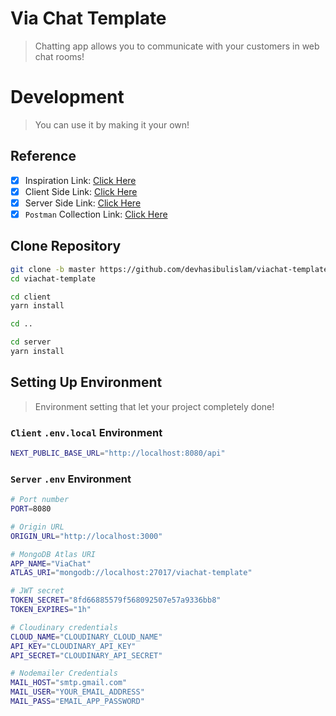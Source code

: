 # Via Chat Template

> Chatting app allows you to communicate with your customers in web chat rooms!

# Development

> You can use it by making it your own!

## Reference

- [x] Inspiration Link: [Click Here](https://themesbrand.com/chatvia-tailwind/layouts/index.html)
- [x] Client Side Link: [Click Here](https://viachat-template-csr.vercel.app)
- [x] Server Side Link: [Click Here](https://viachat-template-ssr.vercel.app)
- [x] `Postman` Collection Link: [Click Here](https://close-quarters-coworking.postman.co/workspace/ProjectX~c2dfb062-e262-42dd-a371-4dc370ab050a/collection/24099405-26a29e36-7117-4fd7-b393-dc45a85a0f39?action=share&creator=24099405)

## Clone Repository

```bash
git clone -b master https://github.com/devhasibulislam/viachat-template.git
cd viachat-template

cd client
yarn install

cd ..

cd server
yarn install
```

## Setting Up Environment

> Environment setting that let your project completely done!

### `Client` `.env.local` Environment

```bash
NEXT_PUBLIC_BASE_URL="http://localhost:8080/api"
```

### `Server` `.env` Environment

```bash
# Port number
PORT=8080

# Origin URL
ORIGIN_URL="http://localhost:3000"

# MongoDB Atlas URI
APP_NAME="ViaChat"
ATLAS_URI="mongodb://localhost:27017/viachat-template"

# JWT secret
TOKEN_SECRET="8fd66885579f568092507e57a9336bb8"
TOKEN_EXPIRES="1h"

# Cloudinary credentials
CLOUD_NAME="CLOUDINARY_CLOUD_NAME"
API_KEY="CLOUDINARY_API_KEY"
API_SECRET="CLOUDINARY_API_SECRET"

# Nodemailer Credentials
MAIL_HOST="smtp.gmail.com"
MAIL_USER="YOUR_EMAIL_ADDRESS"
MAIL_PASS="EMAIL_APP_PASSWORD"
```
